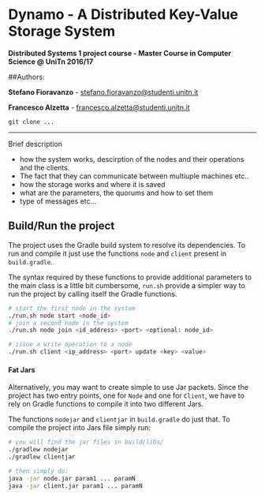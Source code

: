 # Dynamo - A Distributed Key-Value Storage System

**Distributed Systems 1 project course - Master Course in Computer Science @ UniTn  2016/17**

##Authors:

**Stefano Fioravanzo** - stefano.fioravanzo@studenti.unitn.it

**Francesco Alzetta** - francesco.alzetta@studenti.unitn.it

```
git clone ...
```

---

Brief description

- how the system works, descirption of the nodes and their operations and the clients.
- The fact that they can communicate between multiuple machines etc..
- how the storage works and where it is saved
- what are the parameters, the quorums and how to set them
- type of messages etc...

## Build/Run the project

The project uses the Gradle build system to resolve its dependencies. To run and compile it just use the functions `node` and `client` present in `build.gradle`.

The syntax required by these functions to provide additional parameters to the main class is a little bit cumbersome, `run.sh` provide a simpler way to run the project by calling itself the Gradle functions.

```bash
# start the first node in the system
./run.sh node start <node_id>
# join a second node in the system
./run.sh node join <id_address> <port> <optional: node_id>

# issue a write operation to a node
./run.sh client <ip_address> <port> update <key> <value>
```

#### Fat Jars

Alternatively, you may want to create simple to use Jar packets. Since the project has two entry points, one for `Node` and one for `Client`, we have to rely on Gradle functions to compile it into two different Jars.

The functions `nodejar` and `clientjar` in `build.gradle` do just that. To compile the project into Jars file simply run:

```bash
# you will find the jar files in build/libs/
./gradlew nodejar
./gradlew clientjar

# then simply do:
java -jar node.jar param1 ... paramN
java -jar client.jar param1 ... paramN

```